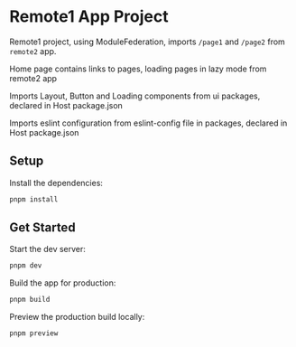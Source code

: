 # Remote1 App Project

Remote1 project, using ModuleFederation, imports `/page1` and `/page2` from `remote2` app.

Home page contains links to pages, loading pages in lazy mode from remote2 app

Imports Layout, Button and Loading components from ui packages, declared in Host package.json

Imports eslint configuration from eslint-config file in packages, declared in Host package.json

## Setup

Install the dependencies:

```bash
pnpm install
```

## Get Started

Start the dev server:

```bash
pnpm dev
```

Build the app for production:

```bash
pnpm build
```

Preview the production build locally:

```bash
pnpm preview
```
